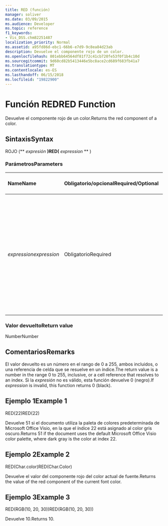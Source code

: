 ```yaml
---
title: RED (función)
manager: soliver
ms.date: 03/09/2015
ms.audience: Developer
ms.topic: reference
f1_keywords:
- Vis_DSS.chm82251487
localization_priority: Normal
ms.assetid: a95fd86d-ebc1-66b6-e7d9-9c8ea84d23ab
description: Devuelve el componente rojo de un color.
ms.openlocfilehash: 801ebb64564df81f72c41cb720fe53f0f1b4c10d
ms.sourcegitcommit: 9d60cd82b5413446e5bc8ace2cd689f683fb41a7
ms.translationtype: MT
ms.contentlocale: es-ES
ms.lasthandoff: 06/15/2018
ms.locfileid: "19822900"
---
```

# <a name="red-function"></a><span data-ttu-id="9555f-103">Función RED</span><span class="sxs-lookup"><span data-stu-id="9555f-103">RED Function</span></span>

<span data-ttu-id="9555f-104">Devuelve el componente rojo de un color.</span><span class="sxs-lookup"><span data-stu-id="9555f-104">Returns the red component of a color.</span></span> 
  
## <a name="syntax"></a><span data-ttu-id="9555f-105">Sintaxis</span><span class="sxs-lookup"><span data-stu-id="9555f-105">Syntax</span></span>

<span data-ttu-id="9555f-106">ROJO (** *expresión* **)</span><span class="sxs-lookup"><span data-stu-id="9555f-106">RED(** *expression* ** )</span></span> 
  
### <a name="parameters"></a><span data-ttu-id="9555f-107">Parámetros</span><span class="sxs-lookup"><span data-stu-id="9555f-107">Parameters</span></span>

|<span data-ttu-id="9555f-108">**Name**</span><span class="sxs-lookup"><span data-stu-id="9555f-108">**Name**</span></span>|<span data-ttu-id="9555f-109">**Obligatorio/opcional**</span><span class="sxs-lookup"><span data-stu-id="9555f-109">**Required/Optional**</span></span>|<span data-ttu-id="9555f-110">**Tipo de datos**</span><span class="sxs-lookup"><span data-stu-id="9555f-110">**Data Type**</span></span>|<span data-ttu-id="9555f-111">**Descripción**</span><span class="sxs-lookup"><span data-stu-id="9555f-111">**Description**</span></span>|
|:-----|:-----|:-----|:-----|
| <span data-ttu-id="9555f-112">_expression_</span><span class="sxs-lookup"><span data-stu-id="9555f-112">_expression_</span></span> <br/> |<span data-ttu-id="9555f-113">Obligatorio</span><span class="sxs-lookup"><span data-stu-id="9555f-113">Required</span></span>  <br/> |<span data-ttu-id="9555f-114">**Varies**</span><span class="sxs-lookup"><span data-stu-id="9555f-114">**Varies**</span></span> <br/> |<span data-ttu-id="9555f-115">Índice de uno de los colores de la tabla de color del documento, una expresión que da como resultado un color personalizado (como RGB o HSL) o una referencia a una celda que contiene un índice de color o un resultado de color.</span><span class="sxs-lookup"><span data-stu-id="9555f-115">An index of a color in the document's color table, an expression that resolves to a custom color (like RGB or HSL), or a reference to a cell that contains a color index or color result.</span></span>  <br/> |
   
### <a name="return-value"></a><span data-ttu-id="9555f-116">Valor devuelto</span><span class="sxs-lookup"><span data-stu-id="9555f-116">Return value</span></span>

<span data-ttu-id="9555f-117">Number</span><span class="sxs-lookup"><span data-stu-id="9555f-117">Number</span></span>
  
## <a name="remarks"></a><span data-ttu-id="9555f-118">Comentarios</span><span class="sxs-lookup"><span data-stu-id="9555f-118">Remarks</span></span>

<span data-ttu-id="9555f-119">El valor devuelto es un número en el rango de 0 a 255, ambos incluidos, o una referencia de celda que se resuelve en un índice.</span><span class="sxs-lookup"><span data-stu-id="9555f-119">The return value is a number in the range 0 to 255, inclusive, or a cell reference that resolves to an index.</span></span> <span data-ttu-id="9555f-120">Si la _expresión_ no es válido, esta función devuelve 0 (negro).</span><span class="sxs-lookup"><span data-stu-id="9555f-120">If  _expression_ is invalid, this function returns 0 (black).</span></span> 
  
## <a name="example-1"></a><span data-ttu-id="9555f-121">Ejemplo 1</span><span class="sxs-lookup"><span data-stu-id="9555f-121">Example 1</span></span>

<span data-ttu-id="9555f-122">RED(22)</span><span class="sxs-lookup"><span data-stu-id="9555f-122">RED(22)</span></span>
  
<span data-ttu-id="9555f-123">Devuelve 51 si el documento utiliza la paleta de colores predeterminada de Microsoft Office Visio, en la que el índice 22 está asignado al color gris oscuro.</span><span class="sxs-lookup"><span data-stu-id="9555f-123">Returns 51 if the document uses the default Microsoft Office Visio color palette, where dark gray is the color at index 22.</span></span>
  
## <a name="example-2"></a><span data-ttu-id="9555f-124">Ejemplo 2</span><span class="sxs-lookup"><span data-stu-id="9555f-124">Example 2</span></span>

<span data-ttu-id="9555f-125">RED(Char.color)</span><span class="sxs-lookup"><span data-stu-id="9555f-125">RED(Char.Color)</span></span>
  
<span data-ttu-id="9555f-126">Devuelve el valor del componente rojo del color actual de fuente.</span><span class="sxs-lookup"><span data-stu-id="9555f-126">Returns the value of the red component of the current font color.</span></span>
  
## <a name="example-3"></a><span data-ttu-id="9555f-127">Ejemplo 3</span><span class="sxs-lookup"><span data-stu-id="9555f-127">Example 3</span></span>

<span data-ttu-id="9555f-128">RED(RGB(10, 20, 30))</span><span class="sxs-lookup"><span data-stu-id="9555f-128">RED(RGB(10, 20, 30))</span></span>
  
<span data-ttu-id="9555f-129">Devuelve 10.</span><span class="sxs-lookup"><span data-stu-id="9555f-129">Returns 10.</span></span>
  

